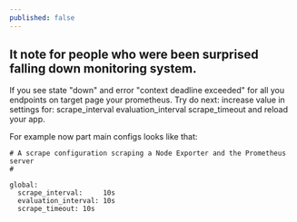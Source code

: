 ```yaml
---
published: false
---
```

## It note for people who were been surprised falling down monitoring system.

If you see state "down" and error "context deadline exceeded" for all you endpoints on target page your prometheus.
Try do next: increase value in settings for:
scrape_interval
evaluation_interval
scrape_timeout
and reload your app.

For example now part main configs looks like that:

```
# A scrape configuration scraping a Node Exporter and the Prometheus server
#

global:
  scrape_interval:     10s
  evaluation_interval: 10s
  scrape_timeout: 10s
```






